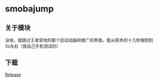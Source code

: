 # smobajump

## 关于模块  
没啥，就跳过王者营地的那个启动动画和推广的界面，能从原本的十几秒缩短到3s左右（我自己手机测试的）

## 下载
[Release](https://github.com/Xposed-Modules-Repo/com.bit747.smobajump/releases)
